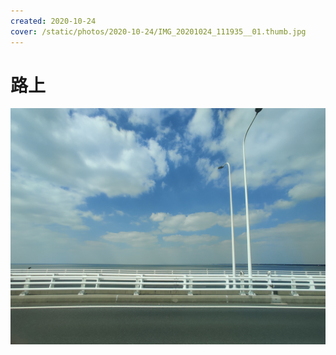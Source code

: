 ```yaml
---
created: 2020-10-24
cover: /static/photos/2020-10-24/IMG_20201024_111935__01.thumb.jpg
---
```


# 路上

![](/static/photos/2020-10-24/IMG_20201024_111935__01.jpg)
